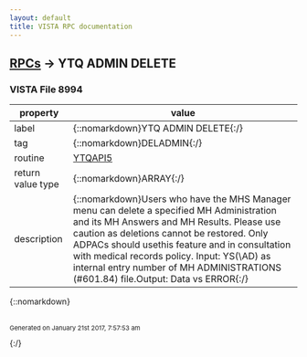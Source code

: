```yaml
---
layout: default
title: VISTA RPC documentation
---
```




## [RPCs](TableOfContent.md) &#8594; YTQ ADMIN DELETE 



### VISTA File 8994 


 property | value 
--- | --- 
 label | {::nomarkdown}YTQ ADMIN DELETE{:/}
 tag | {::nomarkdown}DELADMIN{:/}
 routine | [YTQAPI5](http://code.osehra.org/dox/Routine_YTQAPI5_source.html)
 return value type | {::nomarkdown}ARRAY{:/}
 description | {::nomarkdown}Users who have the MHS Manager menu can delete a specified MH Administration and its MH Answers and MH Results. Please use caution as deletions cannot be restored. Only ADPACs should usethis feature and in consultation with medical records policy.  Input: YS(\AD\) as internal entry number of MH ADMINISTRATIONS (#601.84) file.Output: Data vs ERROR{:/}

{::nomarkdown} <br/><br/><p style="font-size: 11px">Generated on January 21st 2017, 7:57:53 am</p>{:/}
